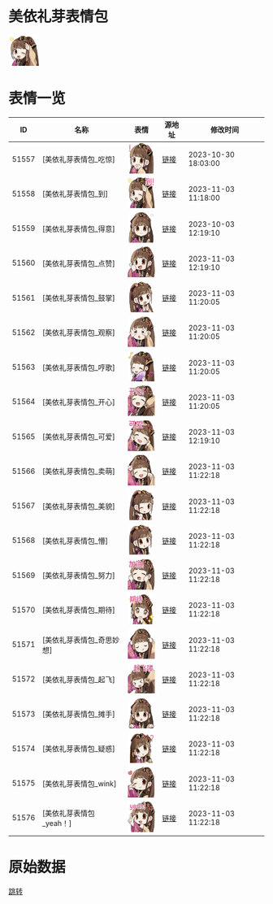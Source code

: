# 美依礼芽表情包

<img src="./cover.png" height="60" alt="cover" />

# 表情一览

|ID|名称|表情|源地址|修改时间|
|----|----|----|----|----|
|51557|[美依礼芽表情包_吃惊]|<img src="./pic/051557_%5B美依礼芽表情包_吃惊%5D.png" height="60" alt="吃惊"/>|[链接](https://i0.hdslb.com/bfs/emote/3bcad699281235a64ab7afe93d7475a89b48e2ac.png)|2023-10-30 18:03:00|
|51558|[美依礼芽表情包_到]|<img src="./pic/051558_%5B美依礼芽表情包_到%5D.png" height="60" alt="到"/>|[链接](https://i0.hdslb.com/bfs/emote/70c226cb5cc69587988d079942e11e03f97f8dc2.png)|2023-11-03 11:18:00|
|51559|[美依礼芽表情包_得意]|<img src="./pic/051559_%5B美依礼芽表情包_得意%5D.png" height="60" alt="得意"/>|[链接](https://i0.hdslb.com/bfs/emote/c6fd8370462b5e220fd0a3169c98284b152e31e0.png)|2023-10-03 12:19:10|
|51560|[美依礼芽表情包_点赞]|<img src="./pic/051560_%5B美依礼芽表情包_点赞%5D.png" height="60" alt="点赞"/>|[链接](https://i0.hdslb.com/bfs/emote/5971e4c90b16d91921ce37a1722903b6cac1e79d.png)|2023-11-03 12:19:10|
|51561|[美依礼芽表情包_鼓掌]|<img src="./pic/051561_%5B美依礼芽表情包_鼓掌%5D.png" height="60" alt="鼓掌"/>|[链接](https://i0.hdslb.com/bfs/emote/8cc7f6c5916aa915bfb97bc5540fce18a85cce8e.png)|2023-11-03 11:20:05|
|51562|[美依礼芽表情包_观察]|<img src="./pic/051562_%5B美依礼芽表情包_观察%5D.png" height="60" alt="观察"/>|[链接](https://i0.hdslb.com/bfs/emote/c56a28d7df97e1bbad329461bff9e1c48583e7b6.png)|2023-11-03 11:20:05|
|51563|[美依礼芽表情包_哼歌]|<img src="./pic/051563_%5B美依礼芽表情包_哼歌%5D.png" height="60" alt="哼歌"/>|[链接](https://i0.hdslb.com/bfs/emote/71c2b8a5ca40f66b40d1ad2fbbe767a36152dcc4.png)|2023-11-03 11:20:05|
|51564|[美依礼芽表情包_开心]|<img src="./pic/051564_%5B美依礼芽表情包_开心%5D.png" height="60" alt="开心"/>|[链接](https://i0.hdslb.com/bfs/emote/92c31bf0f60800b2ea1fa1ed998e69fb1ac8ac45.png)|2023-11-03 11:20:05|
|51565|[美依礼芽表情包_可爱]|<img src="./pic/051565_%5B美依礼芽表情包_可爱%5D.png" height="60" alt="可爱"/>|[链接](https://i0.hdslb.com/bfs/emote/f90a7375e665b88959439e10458af524c68ce088.png)|2023-11-03 12:19:10|
|51566|[美依礼芽表情包_卖萌]|<img src="./pic/051566_%5B美依礼芽表情包_卖萌%5D.png" height="60" alt="卖萌"/>|[链接](https://i0.hdslb.com/bfs/emote/2663419ea75ff505159206a75084d0c5b12807da.png)|2023-11-03 11:22:18|
|51567|[美依礼芽表情包_美貌]|<img src="./pic/051567_%5B美依礼芽表情包_美貌%5D.png" height="60" alt="美貌"/>|[链接](https://i0.hdslb.com/bfs/emote/e1907dad990af8301798986a5a98585049f12af8.png)|2023-11-03 11:22:18|
|51568|[美依礼芽表情包_懵]|<img src="./pic/051568_%5B美依礼芽表情包_懵%5D.png" height="60" alt="懵"/>|[链接](https://i0.hdslb.com/bfs/emote/2ed3cb4c22e7c8840d8feed520a93b25e6f0ebcb.png)|2023-11-03 11:22:18|
|51569|[美依礼芽表情包_努力]|<img src="./pic/051569_%5B美依礼芽表情包_努力%5D.png" height="60" alt="努力"/>|[链接](https://i0.hdslb.com/bfs/emote/87c751a7df8f1832c07f12f7c6e3527c42fe1870.png)|2023-11-03 11:22:18|
|51570|[美依礼芽表情包_期待]|<img src="./pic/051570_%5B美依礼芽表情包_期待%5D.png" height="60" alt="期待"/>|[链接](https://i0.hdslb.com/bfs/emote/818fe99a50d4eac1caed55fcaa6a09194e9b06f5.png)|2023-11-03 11:22:18|
|51571|[美依礼芽表情包_奇思妙想]|<img src="./pic/051571_%5B美依礼芽表情包_奇思妙想%5D.png" height="60" alt="奇思妙想"/>|[链接](https://i0.hdslb.com/bfs/emote/946f6a8ecfb7b5ef1290bf4127d1521cfea63145.png)|2023-11-03 11:22:18|
|51572|[美依礼芽表情包_起飞]|<img src="./pic/051572_%5B美依礼芽表情包_起飞%5D.png" height="60" alt="起飞"/>|[链接](https://i0.hdslb.com/bfs/emote/f15df5531ff62cd067ac258dacedcb39fbfcef43.png)|2023-11-03 11:22:18|
|51573|[美依礼芽表情包_摊手]|<img src="./pic/051573_%5B美依礼芽表情包_摊手%5D.png" height="60" alt="摊手"/>|[链接](https://i0.hdslb.com/bfs/emote/360c023ae934bdb4ca67a9958f118cbd3c4d985f.png)|2023-11-03 11:22:18|
|51574|[美依礼芽表情包_疑惑]|<img src="./pic/051574_%5B美依礼芽表情包_疑惑%5D.png" height="60" alt="疑惑"/>|[链接](https://i0.hdslb.com/bfs/emote/ab354ab74eda689cdc8464900b41628c994f5b39.png)|2023-11-03 11:22:18|
|51575|[美依礼芽表情包_wink]|<img src="./pic/051575_%5B美依礼芽表情包_wink%5D.png" height="60" alt="wink"/>|[链接](https://i0.hdslb.com/bfs/emote/a386cc43d4e61567d38e7cd53fc6a0659eb6c311.png)|2023-11-03 11:22:18|
|51576|[美依礼芽表情包_yeah！]|<img src="./pic/051576_%5B美依礼芽表情包_yeah！%5D.png" height="60" alt="yeah！"/>|[链接](https://i0.hdslb.com/bfs/emote/9f9f8f61e77295219aecc9c547b85fa6302630b2.png)|2023-11-03 11:22:18|

# 原始数据

[跳转](./raw.json)


